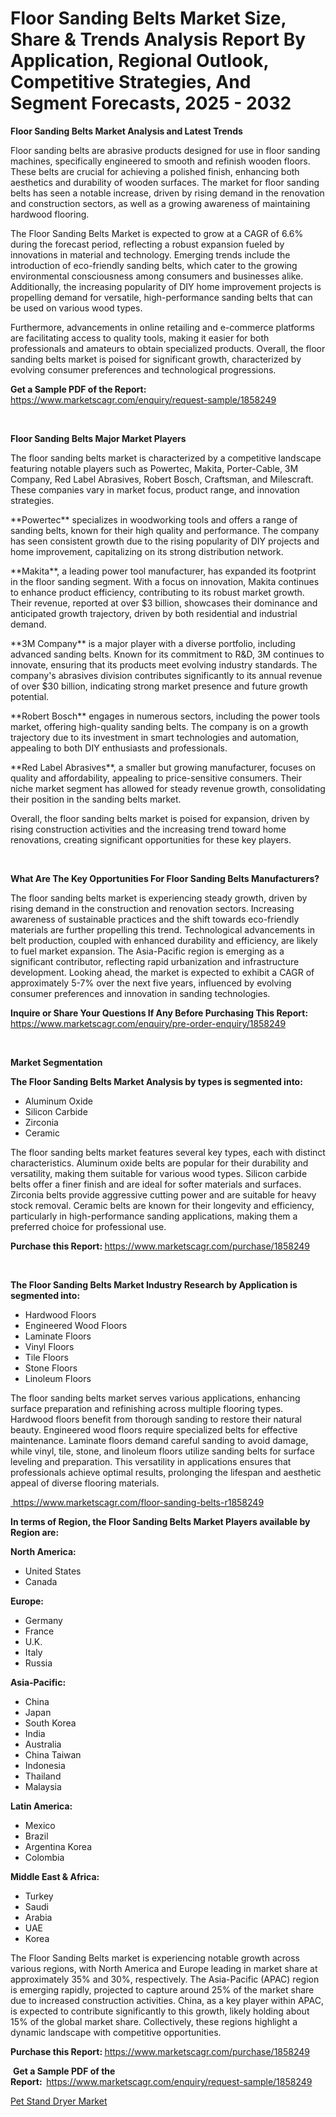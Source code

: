 <p><h1>Floor Sanding Belts Market Size, Share & Trends Analysis Report By Application, Regional Outlook, Competitive Strategies, And Segment Forecasts, 2025 - 2032</h1></p><p><strong>Floor Sanding Belts Market Analysis and Latest Trends</strong></p>
<p><p>Floor sanding belts are abrasive products designed for use in floor sanding machines, specifically engineered to smooth and refinish wooden floors. These belts are crucial for achieving a polished finish, enhancing both aesthetics and durability of wooden surfaces. The market for floor sanding belts has seen a notable increase, driven by rising demand in the renovation and construction sectors, as well as a growing awareness of maintaining hardwood flooring.</p><p>The Floor Sanding Belts Market is expected to grow at a CAGR of 6.6% during the forecast period, reflecting a robust expansion fueled by innovations in material and technology. Emerging trends include the introduction of eco-friendly sanding belts, which cater to the growing environmental consciousness among consumers and businesses alike. Additionally, the increasing popularity of DIY home improvement projects is propelling demand for versatile, high-performance sanding belts that can be used on various wood types.</p><p>Furthermore, advancements in online retailing and e-commerce platforms are facilitating access to quality tools, making it easier for both professionals and amateurs to obtain specialized products. Overall, the floor sanding belts market is poised for significant growth, characterized by evolving consumer preferences and technological progressions.</p></p>
<p><strong>Get a Sample PDF of the Report:&nbsp;</strong> <a href="https://www.marketscagr.com/enquiry/request-sample/1858249?utm_campaign=2008&utm_medium=2&utm_source=Github&utm_content=ia&utm_term=22022025&utm_id=floor-sanding-belts">https://www.marketscagr.com/enquiry/request-sample/1858249</a></p>
<p>&nbsp;</p>
<p><strong>Floor Sanding Belts Major Market Players</strong></p>
<p><p>The floor sanding belts market is characterized by a competitive landscape featuring notable players such as Powertec, Makita, Porter-Cable, 3M Company, Red Label Abrasives, Robert Bosch, Craftsman, and Milescraft. These companies vary in market focus, product range, and innovation strategies.</p><p>**Powertec** specializes in woodworking tools and offers a range of sanding belts, known for their high quality and performance. The company has seen consistent growth due to the rising popularity of DIY projects and home improvement, capitalizing on its strong distribution network.</p><p>**Makita**, a leading power tool manufacturer, has expanded its footprint in the floor sanding segment. With a focus on innovation, Makita continues to enhance product efficiency, contributing to its robust market growth. Their revenue, reported at over $3 billion, showcases their dominance and anticipated growth trajectory, driven by both residential and industrial demand.</p><p>**3M Company** is a major player with a diverse portfolio, including advanced sanding belts. Known for its commitment to R&D, 3M continues to innovate, ensuring that its products meet evolving industry standards. The company's abrasives division contributes significantly to its annual revenue of over $30 billion, indicating strong market presence and future growth potential.</p><p>**Robert Bosch** engages in numerous sectors, including the power tools market, offering high-quality sanding belts. The company is on a growth trajectory due to its investment in smart technologies and automation, appealing to both DIY enthusiasts and professionals.</p><p>**Red Label Abrasives**, a smaller but growing manufacturer, focuses on quality and affordability, appealing to price-sensitive consumers. Their niche market segment has allowed for steady revenue growth, consolidating their position in the sanding belts market.</p><p>Overall, the floor sanding belts market is poised for expansion, driven by rising construction activities and the increasing trend toward home renovations, creating significant opportunities for these key players.</p></p>
<p>&nbsp;</p>
<p><strong>What Are The Key Opportunities For Floor Sanding Belts Manufacturers?</strong></p>
<p><p>The floor sanding belts market is experiencing steady growth, driven by rising demand in the construction and renovation sectors. Increasing awareness of sustainable practices and the shift towards eco-friendly materials are further propelling this trend. Technological advancements in belt production, coupled with enhanced durability and efficiency, are likely to fuel market expansion. The Asia-Pacific region is emerging as a significant contributor, reflecting rapid urbanization and infrastructure development. Looking ahead, the market is expected to exhibit a CAGR of approximately 5-7% over the next five years, influenced by evolving consumer preferences and innovation in sanding technologies.</p></p>
<p><strong>Inquire or Share Your Questions If Any Before Purchasing This Report:</strong> <a href="https://www.marketscagr.com/enquiry/pre-order-enquiry/1858249?utm_campaign=2008&utm_medium=2&utm_source=Github&utm_content=ia&utm_term=22022025&utm_id=floor-sanding-belts">https://www.marketscagr.com/enquiry/pre-order-enquiry/1858249</a></p>
<p>&nbsp;</p>
<p><strong>Market Segmentation</strong></p>
<p><strong>The Floor Sanding Belts Market Analysis by types is segmented into:</strong></p>
<p><ul><li>Aluminum Oxide</li><li>Silicon Carbide</li><li>Zirconia</li><li>Ceramic</li></ul></p>
<p><p>The floor sanding belts market features several key types, each with distinct characteristics. Aluminum oxide belts are popular for their durability and versatility, making them suitable for various wood types. Silicon carbide belts offer a finer finish and are ideal for softer materials and surfaces. Zirconia belts provide aggressive cutting power and are suitable for heavy stock removal. Ceramic belts are known for their longevity and efficiency, particularly in high-performance sanding applications, making them a preferred choice for professional use.</p></p>
<p><strong>Purchase this Report:&nbsp;</strong><a href="https://www.marketscagr.com/purchase/1858249?utm_campaign=2008&utm_medium=2&utm_source=Github&utm_content=ia&utm_term=22022025&utm_id=floor-sanding-belts">https://www.marketscagr.com/purchase/1858249</a></p>
<p>&nbsp;</p>
<p><strong>The Floor Sanding Belts Market Industry Research by Application is segmented into:</strong></p>
<p><ul><li>Hardwood Floors</li><li>Engineered Wood Floors</li><li>Laminate Floors</li><li>Vinyl Floors</li><li>Tile Floors</li><li>Stone Floors</li><li>Linoleum Floors</li></ul></p>
<p><p>The floor sanding belts market serves various applications, enhancing surface preparation and refinishing across multiple flooring types. Hardwood floors benefit from thorough sanding to restore their natural beauty. Engineered wood floors require specialized belts for effective maintenance. Laminate floors demand careful sanding to avoid damage, while vinyl, tile, stone, and linoleum floors utilize sanding belts for surface leveling and preparation. This versatility in applications ensures that professionals achieve optimal results, prolonging the lifespan and aesthetic appeal of diverse flooring materials.</p></p>
<p><a href="https://www.marketscagr.com/floor-sanding-belts-r1858249?utm_campaign=2008&utm_medium=2&utm_source=Github&utm_content=ia&utm_term=22022025&utm_id=floor-sanding-belts">&nbsp;https://www.marketscagr.com/floor-sanding-belts-r1858249</a></p>
<p><strong>In terms of Region, the Floor Sanding Belts Market Players available by Region are:</strong></p>
<p>
    <p> <strong> North America: </strong>
        <ul>
            <li>United States</li>
            <li>Canada</li>
        </ul>
        </p> 
    <p> <strong> Europe: </strong>
        <ul>
            <li>Germany</li>
            <li>France</li>
            <li>U.K.</li>
            <li>Italy</li>
            <li>Russia</li>
        </ul>
        </p> 
    <p> <strong> Asia-Pacific: </strong>
        <ul>
            <li>China</li>
            <li>Japan</li>
            <li>South Korea</li>
            <li>India</li>
            <li>Australia</li>
            <li>China Taiwan</li>
            <li>Indonesia</li>
            <li>Thailand</li>
            <li>Malaysia</li>
        </ul>
        </p> 
    <p> <strong> Latin America: </strong>
        <ul>
            <li>Mexico</li>
            <li>Brazil</li>
            <li>Argentina Korea</li>
            <li>Colombia</li>
        </ul>
        </p> 
    <p> <strong> Middle East & Africa: </strong>
        <ul>
            <li>Turkey</li>
            <li>Saudi</li>
            <li>Arabia</li>
            <li>UAE</li>
            <li>Korea</li>
        </ul>
    </p>
    </p>
<p><p>The Floor Sanding Belts market is experiencing notable growth across various regions, with North America and Europe leading in market share at approximately 35% and 30%, respectively. The Asia-Pacific (APAC) region is emerging rapidly, projected to capture around 25% of the market share due to increased construction activities. China, as a key player within APAC, is expected to contribute significantly to this growth, likely holding about 15% of the global market share. Collectively, these regions highlight a dynamic landscape with competitive opportunities.</p></p>
<p><strong>Purchase this Report: </strong><a href="https://www.marketscagr.com/purchase/1858249?utm_campaign=2008&utm_medium=2&utm_source=Github&utm_content=ia&utm_term=22022025&utm_id=floor-sanding-belts">https://www.marketscagr.com/purchase/1858249</a></p>
<p>&nbsp;<strong>Get a Sample PDF of the Report:&nbsp;&nbsp;</strong><a href="https://www.marketscagr.com/enquiry/request-sample/1858249?utm_campaign=2008&utm_medium=2&utm_source=Github&utm_content=ia&utm_term=22022025&utm_id=floor-sanding-belts">https://www.marketscagr.com/enquiry/request-sample/1858249</a></p>
<p><strong></strong></p>
<p><p><a href="https://github.com/wileonie19657/Market-Research-Report-List-1/blob/main/pet-stand-dryer-market.md?utm_campaign=2008&utm_medium=2&utm_source=Github&utm_content=ia&utm_term=22022025&utm_id=floor-sanding-belts">Pet Stand Dryer Market</a></p></p>